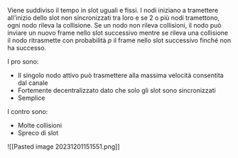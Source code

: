 Viene suddiviso il tempo in slot uguali e fissi. I nodi iniziano a tramettere all'inizio dello slot non sincronizzati tra loro e se 2 o più nodi tramettono, ogni nodo rileva la collisione.
Se un nodo non rileva collisioni, il nodo può inviare un nuovo frame nello slot successivo mentre se rileva una collisione il nodo ritrasmette con probabilità $p$ il frame nello slot successivo finché non ha successo.

I pro sono:
- Il singolo nodo attivo può trasmettere alla massima velocità consentita dal canale
- Fortemente decentralizzato dato che solo gli slot sono sincronizzati
- Semplice

I contro sono:
- Molte collisioni
- Spreco di slot

![[Pasted image 20231201151551.png]]
